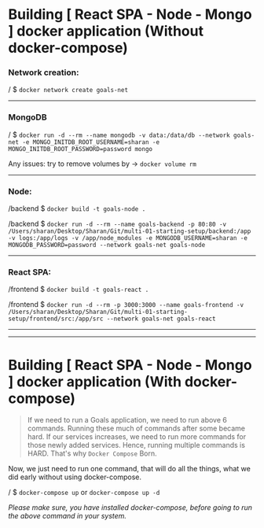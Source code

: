# Building [ React SPA - Node - Mongo ] docker application (Without docker-compose)

### Network creation:

/ $ `docker network create goals-net`

---

### MongoDB

/ $ `docker run -d --rm --name mongodb -v data:/data/db --network goals-net -e MONGO_INITDB_ROOT_USERNAME=sharan -e MONGO_INITDB_ROOT_PASSWORD=password mongo`

Any issues: try to remove volumes by -> `docker volume rm`

---

### Node:

/backend $ `docker build -t goals-node .`

/backend $ `docker run -d --rm --name goals-backend -p 80:80 -v /Users/sharan/Desktop/Sharan/Git/multi-01-starting-setup/backend:/app -v logs:/app/logs -v /app/node_modules -e MONGODB_USERNAME=sharan -e MONGODB_PASSWORD=password --network goals-net goals-node`

---

### React SPA:

/frontend $ `docker build -t goals-react .`

/frontend $ `docker run -d --rm -p 3000:3000 --name goals-frontend -v /Users/sharan/Desktop/Sharan/Git/multi-01-starting-setup/frontend/src:/app/src --network goals-net goals-react`

---

---

# Building [ React SPA - Node - Mongo ] docker application (With docker-compose)

> If we need to run a Goals application, we need to run above 6 commands. Running these much of commands after some became hard. If our services increases, we need to run more commands for those newly added services. Hence, running multiple commands is HARD. That's why `Docker Compose` Born.

Now, we just need to run one command, that will do all the things, what we did early without using docker-compose.

/ $ `docker-compose up` or `docker-compose up -d`

_Please make sure, you have installed docker-compose, before going to run the above command in your system._
